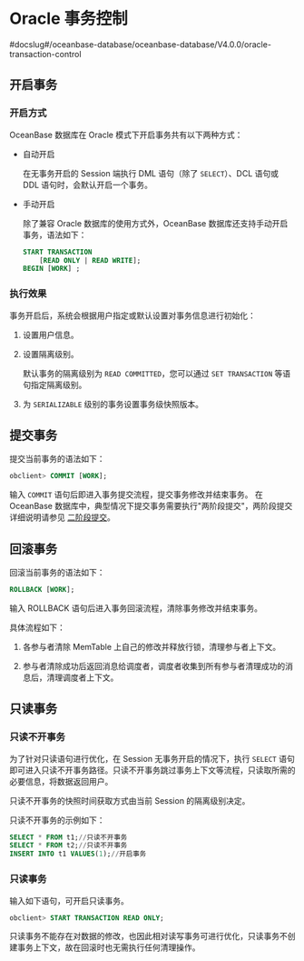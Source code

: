 # Oracle 事务控制
#docslug#/oceanbase-database/oceanbase-database/V4.0.0/oracle-transaction-control
## 开启事务

### 开启方式

OceanBase 数据库在 Oracle 模式下开启事务共有以下两种方式：

* 自动开启

  在无事务开启的 Session 端执行 DML 语句（除了 `SELECT`）、DCL 语句或 DDL 语句时，会默认开启一个事务。
  
* 手动开启

  除了兼容 Oracle 数据库的使用方式外，OceanBase 数据库还支持手动开启事务，语法如下：

  ```sql
  START TRANSACTION 
      [READ ONLY | READ WRITE];
  BEGIN [WORK] ; 
  ```

### 执行效果

事务开启后，系统会根据用户指定或默认设置对事务信息进行初始化：

1. 设置用户信息。

2. 设置隔离级别。

   默认事务的隔离级别为 `READ COMMITTED`，您可以通过 `SET TRANSACTION` 等语句指定隔离级别。

3. 为 `SERIALIZABLE` 级别的事务设置事务级快照版本。

## 提交事务

提交当前事务的语法如下：

```sql
obclient> COMMIT [WORK];
```

输入 `COMMIT` 语句后即进入事务提交流程，提交事务修改并结束事务。
在 OceanBase 数据库中，典型情况下提交事务需要执行"两阶段提交"，两阶段提交详细说明请参见 [二阶段提交](../../8.distributed-transactions-1/2.two-phase-commit-protocol.md)。

## 回滚事务

回滚当前事务的语法如下：

```sql
ROLLBACK [WORK];
```

输入 ROLLBACK 语句后进入事务回滚流程，清除事务修改并结束事务。

具体流程如下：

1. 各参与者清除 MemTable 上自己的修改并释放行锁，清理参与者上下文。

2. 参与者清除成功后返回消息给调度者，调度者收集到所有参与者清理成功的消息后，清理调度者上下文。

## 只读事务

### 只读不开事务

为了针对只读语句进行优化，在 Session 无事务开启的情况下，执行 `SELECT` 语句即可进入只读不开事务路径。只读不开事务跳过事务上下文等流程，只读取所需的必要信息，将数据返回用户。

只读不开事务的快照时间获取方式由当前 Session 的隔离级别决定。

只读不开事务的示例如下：

```sql
SELECT * FROM t1;//只读不开事务
SELECT * FROM t2;//只读不开事务
INSERT INTO t1 VALUES(1);//开启事务
```

### 只读事务

输入如下语句，可开启只读事务。

```sql
obclient> START TRANSACTION READ ONLY;
```

只读事务不能存在对数据的修改，也因此相对读写事务可进行优化，只读事务不创建事务上下文，故在回滚时也无需执行任何清理操作。
